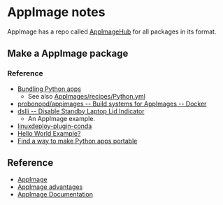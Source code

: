 # AppImage notes #

AppImage has a repo called [AppImageHub](https://appimage.github.io/)
for all packages in its format.


## Make a AppImage package ##


### Reference ###

+ [Bundling Python apps](https://github.com/AppImage/AppImageKit/wiki/Bundling-Python-apps)
  - See also [AppImages/recipes/Python.yml](https://github.com/AppImage/AppImages/blob/master/recipes/Python.yml)
+ [probonopd/appimages -- Build systems for AppImages -- Docker](https://hub.docker.com/r/probonopd/appimages/)
+ [dslli -- Disable Standby Laptop Lid Indicator](https://github.com/orschiro/dslli)
  - An AppImage example.
+ [linuxdeploy-plugin-conda](https://github.com/linuxdeploy/linuxdeploy-plugin-conda)
+ [Hello World Example?](https://discourse.appimage.org/t/hello-world-example/161)
+ [Find a way to make Python apps portable](https://github.com/AppImage/AppImageKit/issues/131)


## Reference ##

- [AppImage](https://appimage.org/)
- [AppImage advantages](https://docs.appimage.org/introduction/advantages.html)
- [AppImage Documentation](https://docs.appimage.org/index.html)
